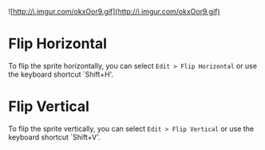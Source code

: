 ![http://i.imgur.com/okxOor9.gif](http://i.imgur.com/okxOor9.gif)

# Flip Horizontal #

To flip the sprite horizontally, you can select `Edit > Flip Horizontal` or use the keyboard shortcut `Shift+H'.

# Flip Vertical #

To flip the sprite vertically, you can select `Edit > Flip Vertical` or use the keyboard shortcut `Shift+V'.